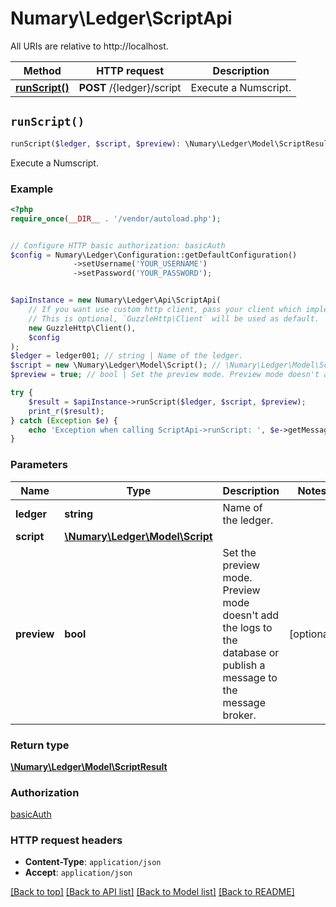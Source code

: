 # Numary\Ledger\ScriptApi

All URIs are relative to http://localhost.

Method | HTTP request | Description
------------- | ------------- | -------------
[**runScript()**](ScriptApi.md#runScript) | **POST** /{ledger}/script | Execute a Numscript.


## `runScript()`

```php
runScript($ledger, $script, $preview): \Numary\Ledger\Model\ScriptResult
```

Execute a Numscript.

### Example

```php
<?php
require_once(__DIR__ . '/vendor/autoload.php');


// Configure HTTP basic authorization: basicAuth
$config = Numary\Ledger\Configuration::getDefaultConfiguration()
              ->setUsername('YOUR_USERNAME')
              ->setPassword('YOUR_PASSWORD');


$apiInstance = new Numary\Ledger\Api\ScriptApi(
    // If you want use custom http client, pass your client which implements `GuzzleHttp\ClientInterface`.
    // This is optional, `GuzzleHttp\Client` will be used as default.
    new GuzzleHttp\Client(),
    $config
);
$ledger = ledger001; // string | Name of the ledger.
$script = new \Numary\Ledger\Model\Script(); // \Numary\Ledger\Model\Script
$preview = true; // bool | Set the preview mode. Preview mode doesn't add the logs to the database or publish a message to the message broker.

try {
    $result = $apiInstance->runScript($ledger, $script, $preview);
    print_r($result);
} catch (Exception $e) {
    echo 'Exception when calling ScriptApi->runScript: ', $e->getMessage(), PHP_EOL;
}
```

### Parameters

Name | Type | Description  | Notes
------------- | ------------- | ------------- | -------------
 **ledger** | **string**| Name of the ledger. |
 **script** | [**\Numary\Ledger\Model\Script**](../Model/Script.md)|  |
 **preview** | **bool**| Set the preview mode. Preview mode doesn&#39;t add the logs to the database or publish a message to the message broker. | [optional]

### Return type

[**\Numary\Ledger\Model\ScriptResult**](../Model/ScriptResult.md)

### Authorization

[basicAuth](../../README.md#basicAuth)

### HTTP request headers

- **Content-Type**: `application/json`
- **Accept**: `application/json`

[[Back to top]](#) [[Back to API list]](../../README.md#endpoints)
[[Back to Model list]](../../README.md#models)
[[Back to README]](../../README.md)
